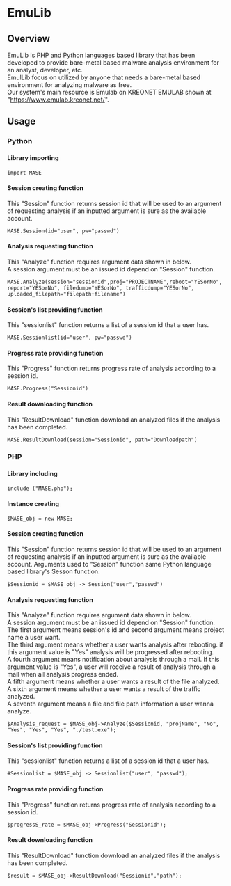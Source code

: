 # EmuLib

## Overview 
EmuLib is PHP and Python languages based library that has been developed to provide bare-metal based malware analysis environment for an analyst, developer, etc.  
EmulLib focus on utilized by anyone that needs a bare-metal based environment for analyzing malware as free.  
Our system's main resource is Emulab on KREONET EMULAB shown at "https://www.emulab.kreonet.net/".  

## Usage
### Python 
#### Library importing 
	import MASE 
	
#### Session creating function 
This "Session" function returns session id that will be used to an argument of requesting analysis if an inputted argument is sure as the available account.  

	MASE.Session(id="user", pw="passwd")
	
#### Analysis requesting function  
This "Analyze" function requires argument data shown in below.  
A session argument must be an issued id depend on "Session" function.  
	
	MASE.Analyze(session="sessionid",proj="PROJECTNAME",reboot="YESorNo", report="YESorNo", filedump="YESorNo", trafficdump="YESorNo", uploaded_filepath="filepath+filename") 

#### Session's list providing function 
This "sessionlist" function returns a list of a session id that a user has.  

	MASE.Sessionlist(id="user", pw="passwd") 
	
#### Progress rate providing function
This "Progress" function returns progress rate of analysis according to a session id.  

	MASE.Progress("Sessionid") 
	
#### Result downloading function
This "ResultDownload" function download an analyzed files if the analysis has been completed.  

	MASE.ResultDownload(session="Sessionid", path="Downloadpath") 
	
### PHP
#### Library including  
	include ("MASE.php"); 
	
#### Instance creating  
	$MASE_obj = new MASE; 
	
#### Session creating function 
This "Session" function returns session id that will be used to an argument of requesting analysis if an inputted argument is sure as the available account.
Arguments used to "Session" function same Python language based library's Sesson function. 

	$Sessionid = $MASE_obj -> Session("user","passwd") 
	
#### Analysis requesting function  
This "Analyze" function requires argument data shown in below.  
A session argument must be an issued id depend on "Session" function.  
The first argument means session's id and second argument means project name a user want.  
The third argument means whether a user wants analysis after rebooting. if this argument value is "Yes" analysis will be progressed after rebooting.  
A fourth argument means notification about analysis through a mail. If this argument value is "Yes", a user will receive a result of analysis through a mail when all analysis progress ended.  
A fifth argument means whether a user wants a result of the file analyzed.  
A sixth argument means whether a user wants a result of the traffic analyzed.  
A seventh argument means a file and file path information a user wanna analyze.  
	
	$Analysis_request = $MASE_obj->Analyze($Sessionid, "projName", "No", "Yes", "Yes", "Yes", "./test.exe"); 

#### Session's list providing function 
This "sessionlist" function returns a list of a session id that a user has.  

	#Sessionlist = $MASE_obj -> Sessionlist("user", "passwd"); 
	
#### Progress rate providing function
This "Progress" function returns progress rate of analysis according to a session id.  

	$progressS_rate = $MASE_obj->Progress("Sessionid"); 
	
#### Result downloading function
This "ResultDownload" function download an analyzed files if the analysis has been completed.  

	$result = $MASE_obj->ResultDownload("Sessionid","path"); 
